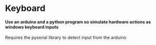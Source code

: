 Keyboard
========
#### Use an arduino and a python program so simulate hardware actions as windows keyboard inputs

Requires the pyserial library to detect input from the arduino
